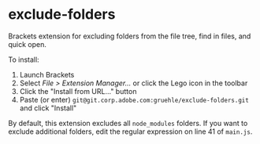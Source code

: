 exclude-folders
===============

Brackets extension for excluding folders from the file tree, find in files, and quick open.

To install:

1. Launch Brackets
2. Select _File > Extension Manager..._ or click the Lego icon in the toolbar
3. Click the "Install from URL..." button
4. Paste (or enter) `git@git.corp.adobe.com:gruehle/exclude-folders.git` and click "Install"

By default, this extension excludes all `node_modules` folders. If you want to exclude additional folders, edit the regular expression on line 41 of `main.js`.
